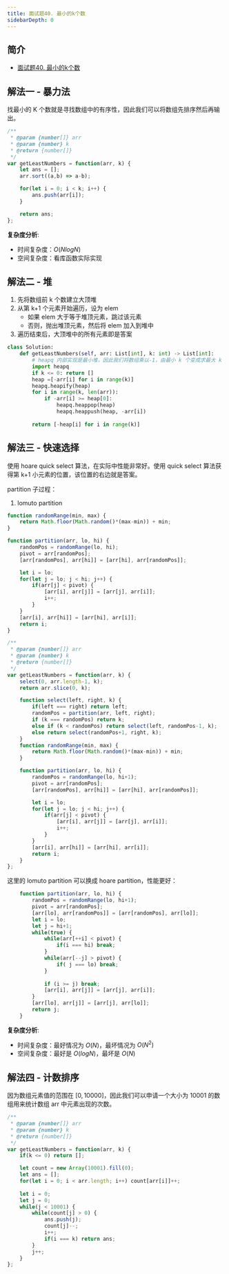 ```yaml
---
title: 面试题40. 最小的k个数
sidebarDepth: 0
---
```

## 简介
- [面试题40. 最小的k个数](https://leetcode-cn.com/problems/zui-xiao-de-kge-shu-lcof/)


## 解法一 - 暴力法
找最小的 K 个数就是寻找数组中的有序性，因此我们可以将数组先排序然后再输出。

```javascript
/**
 * @param {number[]} arr
 * @param {number} k
 * @return {number[]}
 */
var getLeastNumbers = function(arr, k) {
    let ans = [];
    arr.sort((a,b) => a-b);

    for(let i = 0; i < k; i++) {
        ans.push(arr[i]);
    }

    return ans;
};
```
**复杂度分析**:
- 时间复杂度：$O(NlogN)$
- 空间复杂度：看库函数实际实现

## 解法二 - 堆
1. 先将数组前 k 个数建立大顶堆
2. 从第 k+1 个元素开始遍历，设为 elem
   - 如果 elem 大于等于堆顶元素，跳过该元素
   - 否则，抛出堆顶元素，然后将 elem 加入到堆中
3. 遍历结束后，大顶堆中的所有元素即是答案

```python
class Solution:
    def getLeastNumbers(self, arr: List[int], k: int) -> List[int]:
        # heapq 内部实现是最小堆，因此我们将数组乘以-1，由最小 k 个变成求最大 k 个
        import heapq
        if k <= 0: return []
        heap =[-arr[i] for i in range(k)]
        heapq.heapify(heap)
        for i in range(k, len(arr)):
            if -arr[i] >= heap[0]:
                heapq.heappop(heap)
                heapq.heappush(heap, -arr[i])
        
        return [-heap[i] for i in range(k)]
```

## 解法三 - 快速选择
使用 hoare quick select 算法，在实际中性能非常好。使用 quick select 算法获得第 k+1 小元素的位置，该位置的右边就是答案。

partition 子过程：
1. lomuto partition
```javascript
function randomRange(min, max) {
    return Math.floor(Math.random()*(max-min)) + min;
}

function partition(arr, lo, hi) {
    randomPos = randomRange(lo, hi);
    pivot = arr[randomPos];
    [arr[randomPos], arr[hi]] = [arr[hi], arr[randomPos]];

    let i = lo;
    for(let j = lo; j < hi; j++) {
        if(arr[j] < pivot) {
            [arr[i], arr[j]] = [arr[j], arr[i]];
            i++;
        }
    }
    [arr[i], arr[hi]] = [arr[hi], arr[i]];
    return i;
}
```

```javascript
/**
 * @param {number[]} arr
 * @param {number} k
 * @return {number[]}
 */
var getLeastNumbers = function(arr, k) {
    select(0, arr.length-1, k);
    return arr.slice(0, k);

    function select(left, right, k) {
        if(left === right) return left;
        randomPos = partition(arr, left, right);
        if (k === randomPos) return k;
        else if (k < randomPos) return select(left, randomPos-1, k);
        else return select(randomPos+1, right, k); 
    }
    function randomRange(min, max) {
        return Math.floor(Math.random()*(max-min)) + min;
    }

    function partition(arr, lo, hi) {
        randomPos = randomRange(lo, hi+1);
        pivot = arr[randomPos];
        [arr[randomPos], arr[hi]] = [arr[hi], arr[randomPos]];

        let i = lo;
        for(let j = lo; j < hi; j++) {
            if(arr[j] < pivot) {
                [arr[i], arr[j]] = [arr[j], arr[i]];
                i++;
            }
        }
        [arr[i], arr[hi]] = [arr[hi], arr[i]];
        return i;
    }
};

```

这里的 lomuto partition 可以换成 hoare partition，性能更好：
```javascript
    function partition(arr, lo, hi) {
        randomPos = randomRange(lo, hi+1);
        pivot = arr[randomPos];
        [arr[lo], arr[randomPos]] = [arr[randomPos], arr[lo]];
        let i = lo;
        let j = hi+1;
        while(true) {
            while(arr[++i] < pivot) {
                if(i === hi) break;
            }
            while(arr[--j] > pivot) {
                if( j === lo) break;
            }
            
            if (i >= j) break;
            [arr[i], arr[j]] = [arr[j], arr[i]];
        }
        [arr[lo], arr[j]] = [arr[j], arr[lo]];
        return j;
    }
```
**复杂度分析**:
- 时间复杂度：最好情况为 $O(N)$，最坏情况为 $O(N^2)$
- 空间复杂度：最好是 $O(logN)$，最坏是 $O(N)$

## 解法四 - 计数排序
因为数组元素值的范围在 $[0, 10000]$，因此我们可以申请一个大小为 10001 的数组用来统计数组 arr 中元素出现的次数。

```javascript
/**
 * @param {number[]} arr
 * @param {number} k
 * @return {number[]}
 */
var getLeastNumbers = function(arr, k) {
    if(k <= 0) return [];

    let count = new Array(10001).fill(0);
    let ans = [];
    for(let i = 0; i < arr.length; i++) count[arr[i]]++;
    
    let i = 0;
    let j = 0;
    while(j < 10001) {
        while(count[j] > 0) {
            ans.push(j);
            count[j]--;
            i++;
            if(i === k) return ans;
        }
        j++;
    }
};
```
